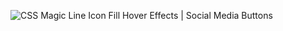 ![CSS Magic Line Icon Fill Hover Effects | Social Media Buttons
](https://github.com/vandeace/CSS-Collection-OT/blob/master/CSS%20Magic%20Line%20Icon%20Fill%20HoverEffects%20Social%20Media%20Buttons/CSS%20Magic%20Line%20Icon%20Fill%20Hover%20Effects%20%7C%20Social%20Media%20Buttons.gif)

